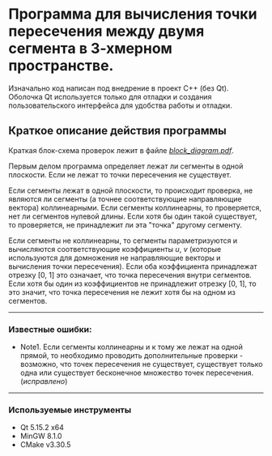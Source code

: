 # Программа для вычисления точки пересечения между двумя сегмента в 3-хмерном пространстве.

Изначально код написан под внедрение в проект С++ (без Qt). Оболочка Qt используется только для отладки и создания пользовательского интерфейса для удобства работы и отладки.

## Краткое описание действия программы
Краткая блок-схема проверок лежит в файле [*block_diagram.pdf*](block_diagram.pdf).

Первым делом программа определяет лежат ли сегменты в одной плоскости. Если не лежат то точки пересечения не существует.

Если сегменты лежат в одной плоскости, то происходит проверка, не являются ли сегменты 
(а точнее соответствующие направляющие вектора) коллинеарными. 
Если сегменты коллинеарны, то проверяется, нет ли сегментов нулевой длины. Если хотя бы один такой существует, то проверяется, не принадлежит ли эта "точка" другому сегменту.

Если сегменты не коллинеарны, то сегменты параметризуются и вычисляются соответствующие коэффициенты *u*, *v* (которые используются для домножения не направляющие векторы и вычисления точки пересечения).
Если оба коэффициента принадлежат отрезку [0, 1] это означает, что точка пересечения внутри сегментов. 
Если хотя бы один из коэффициентов не принадлежит отрезку [0, 1], то это значит, что точка пересечения не лежит хотя бы на одном из сегментов.

---

### Известные ошибки:
- Note1. Если сегменты коллинеарны и к тому же лежат на одной прямой, то необходимо проводить дополнительные проверки - возможно, что точек пересечения не существует, существует только одна или существует бесконечное множество точек пересечения. (*исправлено*)
---

### Используемые инcтрументы
* Qt 5.15.2 x64
* MinGW 8.1.0
* CMake v3.30.5
